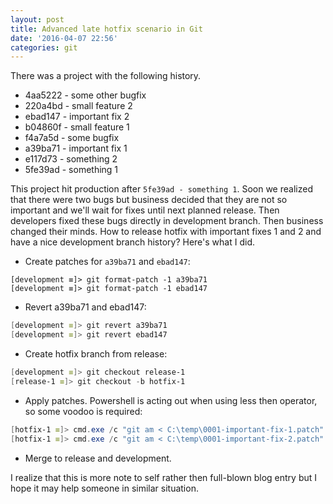 ```yaml
---
layout: post
title: Advanced late hotfix scenario in Git
date: '2016-04-07 22:56'
categories: git
---
```


There was a project with the following history.

* 4aa5222 - some other bugfix
* 220a4bd - small feature 2
* ebad147 - important fix 2
* b04860f - small feature 1
* f4a7a5d - some bugfix
* a39ba71 - important fix 1
* e117d73 - something 2
* 5fe39ad - something 1

This project hit production after `5fe39ad - something 1`. Soon we realized that there were two bugs but business decided that they are not so important and we'll wait for fixes until next planned release. Then developers fixed these bugs directly in development branch. Then business changed their minds. How to release hotfix with important fixes 1 and 2 and have a nice development branch history? Here's what I did.

+ Create patches for `a39ba71` and `ebad147`:

```
[development ≡]> git format-patch -1 a39ba71
[development ≡]> git format-patch -1 ebad147
```

+ Revert a39ba71 and ebad147:

```PowerShell
[development ≡]> git revert a39ba71
[development ≡]> git revert ebad147
```

+ Create hotfix branch from release:

```powershell
[development ≡]> git checkout release-1
[release-1 ≡]> git checkout -b hotfix-1
```

+ Apply patches. Powershell is acting out when using less then operator, so some voodoo is required:

```powershell
[hotfix-1 ≡]> cmd.exe /c "git am < C:\temp\0001-important-fix-1.patch"
[hotfix-1 ≡]> cmd.exe /c "git am < C:\temp\0001-important-fix-2.patch"
```

+ Merge to release and development.

I realize that this is more note to self rather then full-blown blog entry but I hope it may help someone in similar situation.
